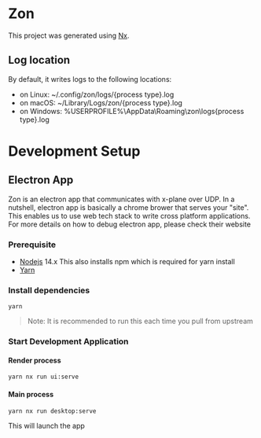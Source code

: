 # Zon

This project was generated using [Nx](https://nx.dev).

## Log location
By default, it writes logs to the following locations:

- on Linux: ~/.config/zon/logs/{process type}.log
- on macOS: ~/Library/Logs/zon/{process type}.log
- on Windows: %USERPROFILE%\AppData\Roaming\zon\logs\{process type}.log

# Development Setup

## Electron App

Zon is an electron app that communicates with x-plane over UDP. In a nutshell, electron app is basically a chrome brower that serves your "site". This enables us to use web tech stack to write cross platform applications. For more details on how to debug electron app, please check their website

### Prerequisite

- [Nodejs](https://nodejs.org/en/download/) 14.x
  This also installs npm which is required for yarn install
- [Yarn](https://yarnpkg.com/getting-started/install)

### Install dependencies

```
yarn
```

> Note: It is recommended to run this each time you pull from upstream

### Start Development Application

#### Render process

```
yarn nx run ui:serve
```

#### Main process

```
yarn nx run desktop:serve
```

This will launch the app
